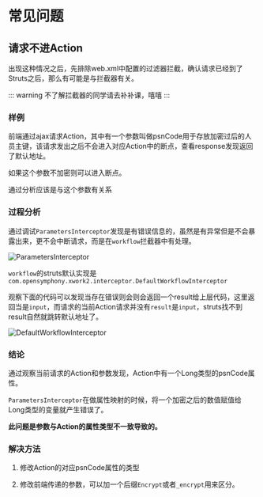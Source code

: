 # 常见问题

## 请求不进Action

出现这种情况之后，先排除web.xml中配置的过滤器拦截，确认请求已经到了Struts之后，那么有可能是与拦截器有关。

::: warning
不了解拦截器的同学请去补补课，嘻嘻
:::

### 样例

前端通过ajax请求Action，其中有一个参数叫做psnCode用于存放加密过后的人员主键，该请求发出之后不会进入对应Action中的断点，查看response发现返回了默认地址。

如果这个参数不加密则可以进入断点。

通过分析应该是与这个参数有关系

### 过程分析

通过调试`ParametersInterceptor`发现是有错误信息的，虽然是有异常但是不会暴露出来，更不会中断请求，而是在`workflow`拦截器中有处理。

![ParametersInterceptor](https://gitee.com/zengsl/picBed/raw/master/img/20200924164848.png)

`workflow`的struts默认实现是`com.opensymphony.xwork2.interceptor.DefaultWorkflowInterceptor`

观察下面的代码可以发现当存在错误则会则会返回一个result给上层代码，这里返回当是`input`，而请求的当前Action请求并没有`result`是`input`，struts找不到result自然就跳转默认地址了。

![DefaultWorkflowInterceptor](https://gitee.com/zengsl/picBed/raw/master/img/20200924165432.png)

### 结论

通过观察当前请求的Action和参数发现，Action中有一个Long类型的psnCode属性。

`ParametersInterceptor`在做属性映射的时候，将一个加密之后的数值赋值给Long类型的变量就产生错误了。

**此问题是参数与Action的属性类型不一致导致的。**

### 解决方法

1. 修改Action的对应psnCode属性的类型

2. 修改前端传递的参数，可以加一个后缀`Encrypt`或者`_encrypt`用来区分。